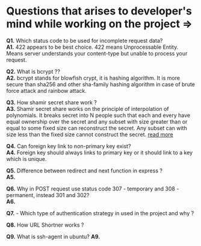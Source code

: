# Questions that arises to developer's mind while working on the project =>

**Q1.** Which status code to be used for incomplete request data? <br />
**A1.** 422 appears to be best choice. 422 means Unprocessable Entity. Means server understands your content-type but unable to process your request.

**Q2.** What is bcrypt ??<br />
**A2.** bcrypt stands for blowfish crypt, it is hashing algorithm. It is more secure than sha256 and other sha-family hashing algorithm in case of brute force attack and rainbow attack.

**Q3.** How shamir secret share work ? <br />
**A3.** Shamir secret share works on the principle of interpolation of polynomials. It breaks  secret into N people such that each and every have equal ownership over the secret and any subset with size greater than or equal to some fixed size can reconstruct the secret. Any subset can with size less than the fixed size cannot construct the secret. [read more](https://medium.com/@apogiatzis/shamirs-secret-sharing-a-numeric-example-walkthrough-a59b288c34c4)

**Q4.** Can foreign key link to non-primary key exist?<br>
**A4.** Foreign key should always links to primary key or it should link to a key which is unique.

**Q5.** Difference between redirect and next function in express ?<br>
**A5.** 

**Q6.** Why in POST request use status code 307 - temporary and 308 - permanent, instead 301 and 302?<br>
**A6.** 

**Q7.** - Which type of authentication strategy in used in the project and why ?


**Q8.** How URL Shortner works ?

**Q9.** What is ssh-agent in ubuntu?
**A9.** 